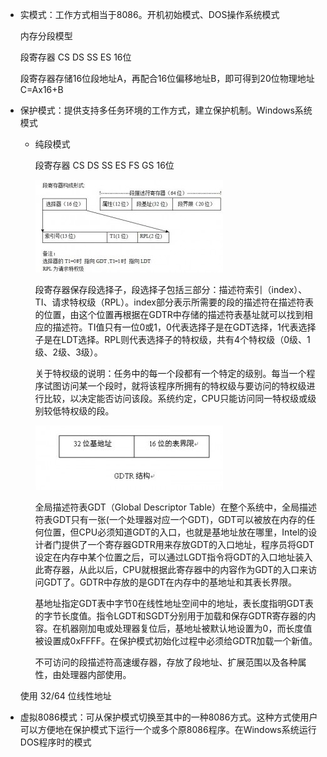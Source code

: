- 实模式：工作方式相当于8086。开机初始模式、DOS操作系统模式

  内存分段模型

  段寄存器 CS DS SS ES 16位

  段寄存器存储16位段地址A，再配合16位偏移地址B，即可得到20位物理地址C=Ax16+B

- 保护模式：提供支持多任务环境的工作方式，建立保护机制。Windows系统模式

  - 纯段模式

    段寄存器 CS DS SS ES FS GS 16位

    ![img](x86三种工作模式.assets/1.png)

    段寄存器保存段选择子，段选择子包括三部分：描述符索引（index）、TI、请求特权级（RPL）。index部分表示所需要的段的描述符在描述符表的位置，由这个位置再根据在GDTR中存储的描述符表基址就可以找到相应的描述符。TI值只有一位0或1，0代表选择子是在GDT选择，1代表选择子是在LDT选择。RPL则代表选择子的特权级，共有4个特权级（0级、1级、2级、3级）。

    关于特权级的说明：任务中的每一个段都有一个特定的级别。每当一个程序试图访问某一个段时，就将该程序所拥有的特权级与要访问的特权级进行比较，以决定能否访问该段。系统约定，CPU只能访问同一特权级或级别较低特权级的段。

    ![img](x86三种工作模式.assets/2.png)

    全局描述符表GDT（Global Descriptor Table）在整个系统中，全局描述符表GDT只有一张(一个处理器对应一个GDT)，GDT可以被放在内存的任何位置，但CPU必须知道GDT的入口，也就是基地址放在哪里，Intel的设计者门提供了一个寄存器GDTR用来存放GDT的入口地址，程序员将GDT设定在内存中某个位置之后，可以通过LGDT指令将GDT的入口地址装入此寄存器，从此以后，CPU就根据此寄存器中的内容作为GDT的入口来访问GDT了。GDTR中存放的是GDT在内存中的基地址和其表长界限。

    基地址指定GDT表中字节0在线性地址空间中的地址，表长度指明GDT表的字节长度值。指令LGDT和SGDT分别用于加载和保存GDTR寄存器的内容。在机器刚加电或处理器复位后，基地址被默认地设置为0，而长度值被设置成0xFFFF。在保护模式初始化过程中必须给GDTR加载一个新值。

    不可访问的段描述符高速缓存器，存放了段地址、扩展范围以及各种属性，由处理器内部使用。

  使用 32/64 位线性地址

- 虚拟8086模式：可从保护模式切换至其中的一种8086方式。这种方式使用户可以方便地在保护模式下运行一个或多个原8086程序。在Windows系统运行DOS程序时的模式
